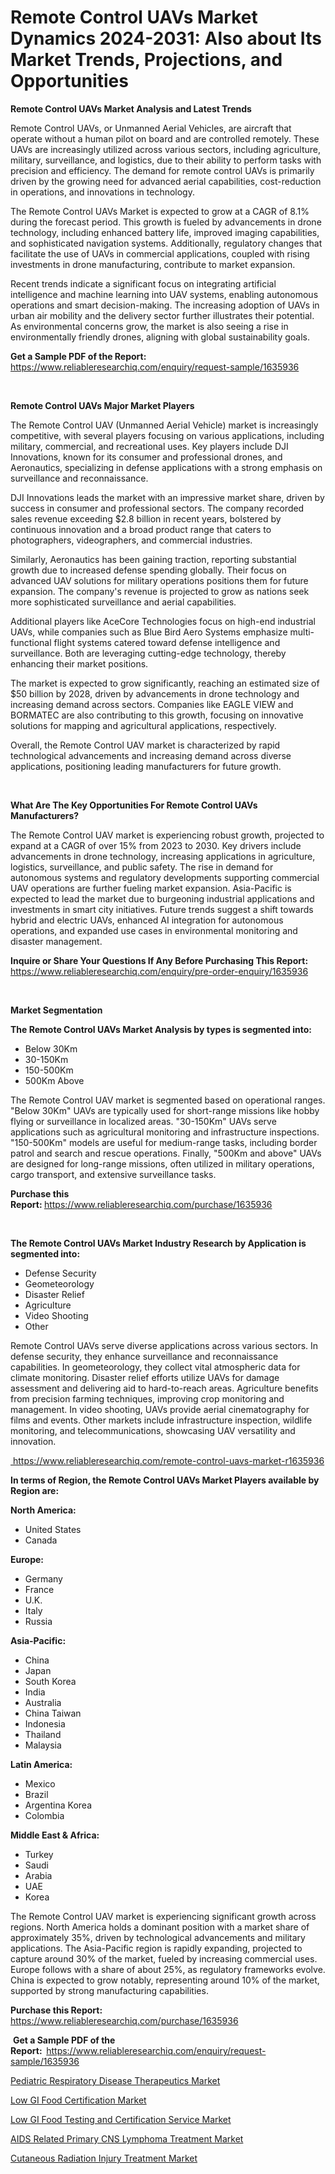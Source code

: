 <p><h1>Remote Control UAVs Market Dynamics 2024-2031: Also about Its Market Trends, Projections, and Opportunities</h1></p><p><strong>Remote Control UAVs Market Analysis and Latest Trends</strong></p>
<p><p>Remote Control UAVs, or Unmanned Aerial Vehicles, are aircraft that operate without a human pilot on board and are controlled remotely. These UAVs are increasingly utilized across various sectors, including agriculture, military, surveillance, and logistics, due to their ability to perform tasks with precision and efficiency. The demand for remote control UAVs is primarily driven by the growing need for advanced aerial capabilities, cost-reduction in operations, and innovations in technology.</p><p>The Remote Control UAVs Market is expected to grow at a CAGR of 8.1% during the forecast period. This growth is fueled by advancements in drone technology, including enhanced battery life, improved imaging capabilities, and sophisticated navigation systems. Additionally, regulatory changes that facilitate the use of UAVs in commercial applications, coupled with rising investments in drone manufacturing, contribute to market expansion. </p><p>Recent trends indicate a significant focus on integrating artificial intelligence and machine learning into UAV systems, enabling autonomous operations and smart decision-making. The increasing adoption of UAVs in urban air mobility and the delivery sector further illustrates their potential. As environmental concerns grow, the market is also seeing a rise in environmentally friendly drones, aligning with global sustainability goals.</p></p>
<p><strong>Get a Sample PDF of the Report:&nbsp;</strong> <a href="https://www.reliableresearchiq.com/enquiry/request-sample/1635936?utm_campaign=1088&utm_medium=2&utm_source=Github&utm_content=ia&utm_term=07122024&utm_id=remote-control-uavs">https://www.reliableresearchiq.com/enquiry/request-sample/1635936</a></p>
<p>&nbsp;</p>
<p><strong>Remote Control UAVs Major Market Players</strong></p>
<p><p>The Remote Control UAV (Unmanned Aerial Vehicle) market is increasingly competitive, with several players focusing on various applications, including military, commercial, and recreational uses. Key players include DJI Innovations, known for its consumer and professional drones, and Aeronautics, specializing in defense applications with a strong emphasis on surveillance and reconnaissance.</p><p>DJI Innovations leads the market with an impressive market share, driven by success in consumer and professional sectors. The company recorded sales revenue exceeding $2.8 billion in recent years, bolstered by continuous innovation and a broad product range that caters to photographers, videographers, and commercial industries.</p><p>Similarly, Aeronautics has been gaining traction, reporting substantial growth due to increased defense spending globally. Their focus on advanced UAV solutions for military operations positions them for future expansion. The company's revenue is projected to grow as nations seek more sophisticated surveillance and aerial capabilities.</p><p>Additional players like AceCore Technologies focus on high-end industrial UAVs, while companies such as Blue Bird Aero Systems emphasize multi-functional flight systems catered toward defense intelligence and surveillance. Both are leveraging cutting-edge technology, thereby enhancing their market positions.</p><p>The market is expected to grow significantly, reaching an estimated size of $50 billion by 2028, driven by advancements in drone technology and increasing demand across sectors. Companies like EAGLE VIEW and BORMATEC are also contributing to this growth, focusing on innovative solutions for mapping and agricultural applications, respectively.</p><p>Overall, the Remote Control UAV market is characterized by rapid technological advancements and increasing demand across diverse applications, positioning leading manufacturers for future growth.</p></p>
<p>&nbsp;</p>
<p><strong>What Are The Key Opportunities For Remote Control UAVs Manufacturers?</strong></p>
<p><p>The Remote Control UAV market is experiencing robust growth, projected to expand at a CAGR of over 15% from 2023 to 2030. Key drivers include advancements in drone technology, increasing applications in agriculture, logistics, surveillance, and public safety. The rise in demand for autonomous systems and regulatory developments supporting commercial UAV operations are further fueling market expansion. Asia-Pacific is expected to lead the market due to burgeoning industrial applications and investments in smart city initiatives. Future trends suggest a shift towards hybrid and electric UAVs, enhanced AI integration for autonomous operations, and expanded use cases in environmental monitoring and disaster management.</p></p>
<p><strong>Inquire or Share Your Questions If Any Before Purchasing This Report:</strong> <a href="https://www.reliableresearchiq.com/enquiry/pre-order-enquiry/1635936?utm_campaign=1088&utm_medium=2&utm_source=Github&utm_content=ia&utm_term=07122024&utm_id=remote-control-uavs">https://www.reliableresearchiq.com/enquiry/pre-order-enquiry/1635936</a></p>
<p>&nbsp;</p>
<p><strong>Market Segmentation</strong></p>
<p><strong>The Remote Control UAVs Market Analysis by types is segmented into:</strong></p>
<p><ul><li>Below 30Km</li><li>30-150Km</li><li>150-500Km</li><li>500Km Above</li></ul></p>
<p><p>The Remote Control UAV market is segmented based on operational ranges. "Below 30Km" UAVs are typically used for short-range missions like hobby flying or surveillance in localized areas. "30-150Km" UAVs serve applications such as agricultural monitoring and infrastructure inspections. "150-500Km" models are useful for medium-range tasks, including border patrol and search and rescue operations. Finally, "500Km and above" UAVs are designed for long-range missions, often utilized in military operations, cargo transport, and extensive surveillance tasks.</p></p>
<p><strong>Purchase this Report:&nbsp;</strong><a href="https://www.reliableresearchiq.com/purchase/1635936?utm_campaign=1088&utm_medium=2&utm_source=Github&utm_content=ia&utm_term=07122024&utm_id=remote-control-uavs">https://www.reliableresearchiq.com/purchase/1635936</a></p>
<p>&nbsp;</p>
<p><strong>The Remote Control UAVs Market Industry Research by Application is segmented into:</strong></p>
<p><ul><li>Defense Security</li><li>Geometeorology</li><li>Disaster Relief</li><li>Agriculture</li><li>Video Shooting</li><li>Other</li></ul></p>
<p><p>Remote Control UAVs serve diverse applications across various sectors. In defense security, they enhance surveillance and reconnaissance capabilities. In geometeorology, they collect vital atmospheric data for climate monitoring. Disaster relief efforts utilize UAVs for damage assessment and delivering aid to hard-to-reach areas. Agriculture benefits from precision farming techniques, improving crop monitoring and management. In video shooting, UAVs provide aerial cinematography for films and events. Other markets include infrastructure inspection, wildlife monitoring, and telecommunications, showcasing UAV versatility and innovation.</p></p>
<p><a href="https://www.reliableresearchiq.com/remote-control-uavs-market-r1635936?utm_campaign=1088&utm_medium=2&utm_source=Github&utm_content=ia&utm_term=07122024&utm_id=remote-control-uavs">&nbsp;https://www.reliableresearchiq.com/remote-control-uavs-market-r1635936</a></p>
<p><strong>In terms of Region, the Remote Control UAVs Market Players available by Region are:</strong></p>
<p>
    <p> <strong> North America: </strong>
        <ul>
            <li>United States</li>
            <li>Canada</li>
        </ul>
        </p> 
    <p> <strong> Europe: </strong>
        <ul>
            <li>Germany</li>
            <li>France</li>
            <li>U.K.</li>
            <li>Italy</li>
            <li>Russia</li>
        </ul>
        </p> 
    <p> <strong> Asia-Pacific: </strong>
        <ul>
            <li>China</li>
            <li>Japan</li>
            <li>South Korea</li>
            <li>India</li>
            <li>Australia</li>
            <li>China Taiwan</li>
            <li>Indonesia</li>
            <li>Thailand</li>
            <li>Malaysia</li>
        </ul>
        </p> 
    <p> <strong> Latin America: </strong>
        <ul>
            <li>Mexico</li>
            <li>Brazil</li>
            <li>Argentina Korea</li>
            <li>Colombia</li>
        </ul>
        </p> 
    <p> <strong> Middle East & Africa: </strong>
        <ul>
            <li>Turkey</li>
            <li>Saudi</li>
            <li>Arabia</li>
            <li>UAE</li>
            <li>Korea</li>
        </ul>
    </p>
    </p>
<p><p>The Remote Control UAV market is experiencing significant growth across regions. North America holds a dominant position with a market share of approximately 35%, driven by technological advancements and military applications. The Asia-Pacific region is rapidly expanding, projected to capture around 30% of the market, fueled by increasing commercial uses. Europe follows with a share of about 25%, as regulatory frameworks evolve. China is expected to grow notably, representing around 10% of the market, supported by strong manufacturing capabilities.</p></p>
<p><strong>Purchase this Report: </strong><a href="https://www.reliableresearchiq.com/purchase/1635936?utm_campaign=1088&utm_medium=2&utm_source=Github&utm_content=ia&utm_term=07122024&utm_id=remote-control-uavs">https://www.reliableresearchiq.com/purchase/1635936</a></p>
<p>&nbsp;<strong>Get a Sample PDF of the Report:&nbsp;&nbsp;</strong><a href="https://www.reliableresearchiq.com/enquiry/request-sample/1635936?utm_campaign=1088&utm_medium=2&utm_source=Github&utm_content=ia&utm_term=07122024&utm_id=remote-control-uavs">https://www.reliableresearchiq.com/enquiry/request-sample/1635936</a></p>
<p><strong></strong></p>
<p><p><a href="https://www.linkedin.com/pulse/pediatric-respiratory-disease-therapeutics-market-analysis-kurle?utm_campaign=1088&utm_medium=2&utm_source=Github&utm_content=ia&utm_term=07122024&utm_id=remote-control-uavs">Pediatric Respiratory Disease Therapeutics Market</a></p><p><a href="https://issuu.com/reportprime-2/docs/low-gi-food-certification-market-size-2030.pptx?utm_campaign=1088&utm_medium=2&utm_source=Github&utm_content=ia&utm_term=07122024&utm_id=remote-control-uavs">Low GI Food Certification Market</a></p><p><a href="https://issuu.com/reportprime-2/docs/low-gi-food-testing-and-certification-service-mark?utm_campaign=1088&utm_medium=2&utm_source=Github&utm_content=ia&utm_term=07122024&utm_id=remote-control-uavs">Low GI Food Testing and Certification Service Market</a></p><p><a href="https://www.linkedin.com/pulse/aids-related-primary-cns-lymphoma-treatment-market-size-3s9ne?utm_campaign=1088&utm_medium=2&utm_source=Github&utm_content=ia&utm_term=07122024&utm_id=remote-control-uavs">AIDS Related Primary CNS Lymphoma Treatment Market</a></p><p><a href="https://www.linkedin.com/pulse/competitive-landscape-analysis-cutaneous-radiation-injury-eddce?utm_campaign=1088&utm_medium=2&utm_source=Github&utm_content=ia&utm_term=07122024&utm_id=remote-control-uavs">Cutaneous Radiation Injury Treatment Market</a></p></p>